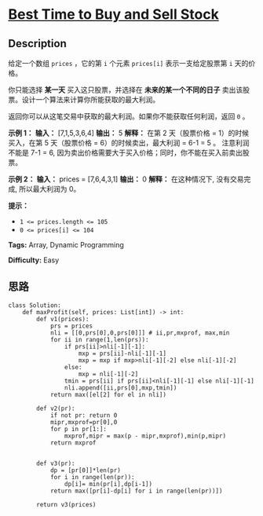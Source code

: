 # [Best Time to Buy and Sell Stock][title]

## Description

给定一个数组 `prices` ，它的第 `i` 个元素 `prices[i]` 表示一支给定股票第 `i` 天的价格。

你只能选择 **某一天** 买入这只股票，并选择在 **未来的某一个不同的日子** 卖出该股票。设计一个算法来计算你所能获取的最大利润。

返回你可以从这笔交易中获取的最大利润。如果你不能获取任何利润，返回 `0` 。

**示例 1：**
            **输入：** [7,1,5,3,6,4]    **输出：** 5    **解释：** 在第 2 天（股票价格 = 1）的时候买入，在第 5 天（股票价格 = 6）的时候卖出，最大利润 = 6-1 = 5 。         注意利润不能是 7-1 = 6, 因为卖出价格需要大于买入价格；同时，你不能在买入前卖出股票。    

**示例 2：**
            **输入：** prices = [7,6,4,3,1]    **输出：** 0    **解释：** 在这种情况下, 没有交易完成, 所以最大利润为 0。    

**提示：**

  * `1 <= prices.length <= 105`
  * `0 <= prices[i] <= 104`


**Tags:** Array, Dynamic Programming

**Difficulty:** Easy

## 思路

``` python3
class Solution:
    def maxProfit(self, prices: List[int]) -> int:
        def v1(prices):
            prs = prices
            nli = [[0,prs[0],0,prs[0]]] # ii,pr,mxprof, max,min
            for ii in range(1,len(prs)):
                if prs[ii]>nli[-1][-1]:
                    mxp = prs[ii]-nli[-1][-1]
                    mxp = mxp if mxp>nli[-1][-2] else nli[-1][-2]
                else:
                    mxp = nli[-1][-2]
                tmin = prs[ii] if prs[ii]<nli[-1][-1] else nli[-1][-1]
                nli.append([ii,prs[0],mxp,tmin])
            return max([el[2] for el in nli])
            
        def v2(pr):
            if not pr: return 0
            mipr,mxprof=pr[0],0
            for p in pr[1:]:
                mxprof,mipr = max(p - mipr,mxprof),min(p,mipr)
            return mxprof
          

        def v3(pr):
            dp = [pr[0]]*len(pr)
            for i in range(len(pr)):
                dp[i]= min(pr[i],dp[i-1])
            return max([pr[i]-dp[i] for i in range(len(pr))])

        return v3(prices)              
                
```

[title]: https://leetcode-cn.com/problems/best-time-to-buy-and-sell-stock
